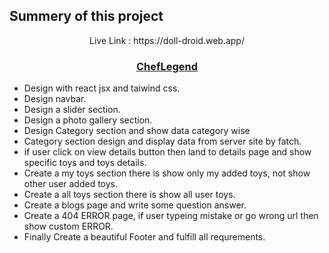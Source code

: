 ## Summery of this project

<p align="center">Live Link : https://doll-droid.web.app/ <p />
  <h3 align="center"><a href="https://doll-droid.web.app/ ">ChefLegend</a></h3>
  
  * Design with react jsx and taiwind css.
  * Design navbar.
  * Design a slider section.
  * Design a photo gallery section.
  * Design Category section and show data category wise
  * Category section design and display data from server site by fatch.
  * if user click on view details button then land to details page and show specific toys and toys details.
  * Create a my toys section there is show only my added toys, not show other user added toys.
  * Create a all toys section there is show all user toys.
  * Create a blogs page and write some question answer.
  * Create a 404 ERROR page, if user typeing mistake or go wrong url then show custom ERROR.
  * Finally Create a beautiful Footer and fulfill all requrements.
